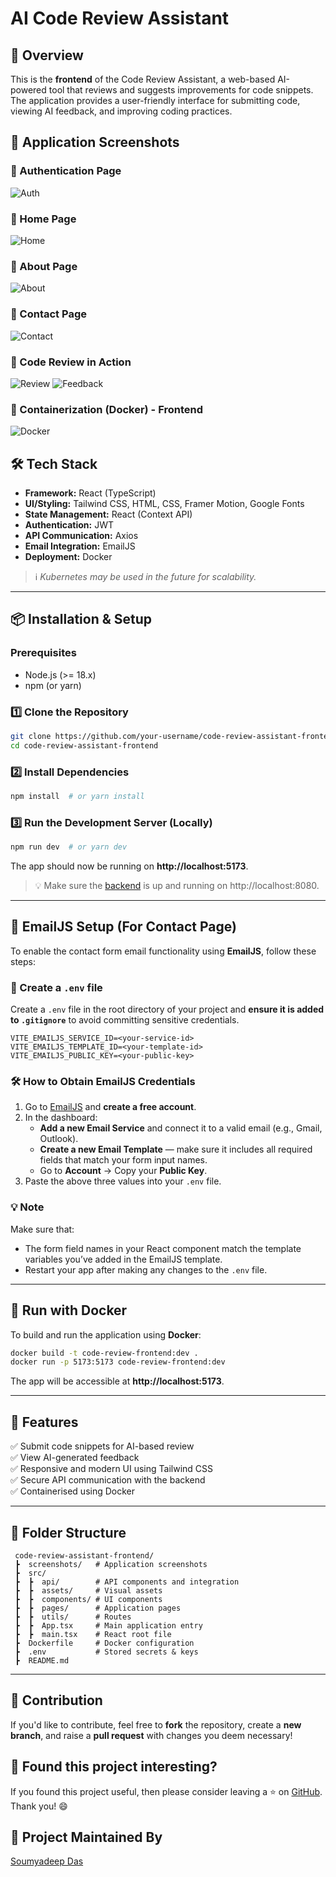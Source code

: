 # AI Code Review Assistant

## 🚀 Overview
This is the **frontend** of the Code Review Assistant, a web-based AI-powered tool that reviews and suggests improvements for code snippets. The application provides a user-friendly interface for submitting code, viewing AI feedback, and improving coding practices.

## 📸 Application Screenshots

### 🔹 Authentication Page
![Auth](./screenshots/authscreen.png)

### 🔹 Home Page
![Home](./screenshots/homescreen.png)

### 🔹 About Page
![About](./screenshots/aboutscreen.png)

### 🔹 Contact Page
![Contact](./screenshots/contactscreen.png)

### 🔹 Code Review in Action
![Review](./screenshots/reviewscreen.png)
![Feedback](./screenshots/feedbackscreen.png)

### 🔹 Containerization (Docker) - Frontend
![Docker](./screenshots/dockerfrontend.png)


## 🛠 Tech Stack
- **Framework:** React (TypeScript)
- **UI/Styling:** Tailwind CSS, HTML, CSS, Framer Motion, Google Fonts
- **State Management:** React (Context API)
- **Authentication:** JWT
- **API Communication:** Axios
- **Email Integration:** EmailJS
- **Deployment:** Docker
> ℹ️ *Kubernetes may be used in the future for scalability.*

---

## 📦 Installation & Setup

### Prerequisites
- Node.js (>= 18.x)
- npm (or yarn)

### 1️⃣ Clone the Repository
```sh
git clone https://github.com/your-username/code-review-assistant-frontend.git
cd code-review-assistant-frontend
```

### 2️⃣ Install Dependencies
```sh
npm install  # or yarn install
```

### 3️⃣ Run the Development Server (Locally)
```sh
npm run dev  # or yarn dev
```
The app should now be running on **http://localhost:5173**.
>💡 Make sure the [backend](https://github.com/soumyadeep6845/code-review-assistant-backend) is up and running on http://localhost:8080.

---

## 📧 EmailJS Setup (For Contact Page)

To enable the contact form email functionality using **EmailJS**, follow these steps:

### 🔐 Create a `.env` file

Create a `.env` file in the root directory of your project and **ensure it is added to `.gitignore`** to avoid committing sensitive credentials.

```env
VITE_EMAILJS_SERVICE_ID=<your-service-id>
VITE_EMAILJS_TEMPLATE_ID=<your-template-id>
VITE_EMAILJS_PUBLIC_KEY=<your-public-key>
```

### 🛠 How to Obtain EmailJS Credentials

1. Go to [EmailJS](https://www.emailjs.com/) and **create a free account**.
2. In the dashboard:
   - **Add a new Email Service** and connect it to a valid email (e.g., Gmail, Outlook).
   - **Create a new Email Template** — make sure it includes all required fields that match your form input names.
   - Go to **Account** → Copy your **Public Key**.
3. Paste the above three values into your `.env` file.

### 💡 Note

Make sure that:

- The form field names in your React component match the template variables you’ve added in the EmailJS template.
- Restart your app after making any changes to the `.env` file.

---

## 🐳 Run with Docker

To build and run the application using **Docker**:

```sh
docker build -t code-review-frontend:dev .
docker run -p 5173:5173 code-review-frontend:dev
```
The app will be accessible at **http://localhost:5173**.

---

## 📌 Features

✅ Submit code snippets for AI-based review  
✅ View AI-generated feedback  
✅ Responsive and modern UI using Tailwind CSS  
✅ Secure API communication with the backend  
✅ Containerised using Docker  

---

## 📜 Folder Structure
```
 code-review-assistant-frontend/
 ┣  screenshots/   # Application screenshots
 ┣  src/
 ┣  ┣  api/        # API components and integration
 ┣  ┣  assets/     # Visual assets
 ┣  ┣  components/ # UI components
 ┣  ┣  pages/      # Application pages
 ┣  ┣  utils/      # Routes
 ┣  ┣  App.tsx     # Main application entry
 ┣  ┣  main.tsx    # React root file
 ┣  Dockerfile     # Docker configuration
 ┣  .env           # Stored secrets & keys
 ┣  README.md
```

---

## 🎯 Contribution

If you'd like to contribute, feel free to **fork** the repository, create a **new branch**, and raise a **pull request** with changes you deem necessary!

## 💚 Found this project interesting?

If you found this project useful, then please consider leaving a ⭐ on [GitHub](https://github.com/soumyadeep6845/code-review-assistant-frontend). Thank you! 😄

## 👨 Project Maintained By

[Soumyadeep Das](https://www.linkedin.com/in/soumya0021/)
